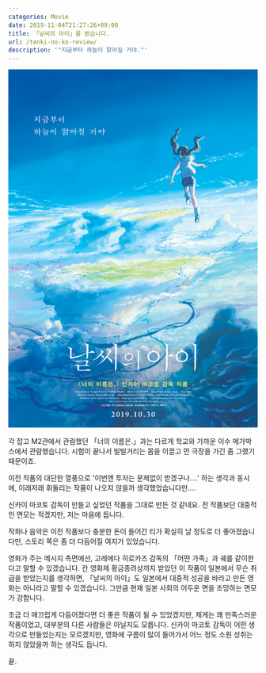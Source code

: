 ```yaml
---
categories: Movie
date: 2019-11-04T21:27:26+09:00
title: 「날씨의 아이」를 봤습니다.
url: /tenki-no-ko-review/
description: '"지금부터 하늘이 맑아질 거야."'
---
```


![날씨의 아이 © Makoto Shinkai / CoMix Wave Films](01.jpg)

각 잡고 M2관에서 관람했던 「너의 이름은.」과는 다르게 학교와 가까운 이수 메가박스에서 관람했습니다. 시험이 끝나서 빌빌거리는 몸을 이끌고 먼 극장을 가긴 좀 그랬기 때문이죠.

이전 작품의 대단한 열풍으로 '이번엔 투자는 문제없이 받겠구나....' 하는 생각과 동시에, 이래저래 휘둘리는 작품이 나오지 않을까 생각했었습니다만....

신카이 마코토 감독이 만들고 싶었던 작품을 그대로 만든 것 같네요. 전 작품보단 대중적인 면모는 적겠지만, 저는 마음에 듭니다.

작화나 음악은 이전 작품보다 충분한 돈이 들어간 티가 확실히 날 정도로 더 좋아졌습니다만, 스토리 쪽은 좀 더 다듬어질 여지가 있었습니다.

영화가 주는 메시지 측면에선, 고레에다 히로카즈 감독의 「어떤 가족」과 궤를 같이한다고 말할 수 있겠습니다. 칸 영화제 황금종려상까지 받았던 이 작품이 일본에서 무슨 취급을 받았는지를 생각하면, 「날씨의 아이」도 일본에서 대중적 성공을 바라고 만든 영화는 아니라고 말할 수 있겠습니다. 그만큼 현재 일본 사회의 어두운 면을 조망하는 면모가 강합니다.

조금 더 매끄럽게 다듬어졌다면 더 좋은 작품이 될 수 있었겠지만, 제게는 꽤 만족스러운 작품이었고, 대부분의 다른 사람들은 아닐지도 모릅니다. 신카이 마코토 감독이 어떤 생각으로 만들었는지는 모르겠지만, 영화에 구름이 많이 들어가서 어느 정도 소원 성취는 하지 않았을까 하는 생각도 듭니다.

끝.
